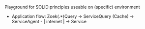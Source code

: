Playground for SOLID principles useable on (specific) environment

- Application flow:
Zoek(.*)Query -> ServiceQuery (Cache) -> ServiceAgent - | internet | -> Service

